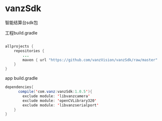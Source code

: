 # vanzSdk
智能结算台sdk包

工程build.gradle
```Java

allprojects {
    repositories {
        ...
        maven { url "https://github.com/vanzVision/vanzSdk/raw/master" }
    }
}
```

app build.gradle
```Java
dependencies{
      compile('com.vanz:vanzSdk:1.0.5'){
        exclude module: 'libvanzcamera'
        exclude module: 'openCVLibrary320'
        exclude module: 'libvanzserialport'
    }
}
```
